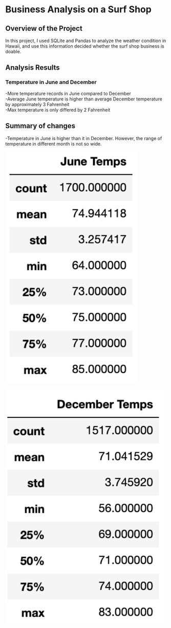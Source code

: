 # **Business Analysis on a Surf Shop**
## Overview of the Project
In this project, I used SQLite and Pandas to analyze the weather condition in Hawaii, and use this information decided whether the surf shop business is doable.


## Analysis Results
### Temperature in June and December
-More temperature records in June compared to December
<br />-Average June temperature is higher than average December temperature by approximately 3 Fahrenheit
<br />-Max temperature is only differed by 2 Fahrenheit

## Summary of changes
-Temperature in June is higher than it in December. However, the range of temperature in different month is not so wide. 

![june_temp](june_temp.png)

![december_temp](december_temp.png)
